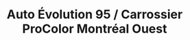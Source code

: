 ---
title: "Auto Évolution 95 / Carrossier ProColor Montréal Ouest"
url: /montreal-ouest/auto-evolution-95-carrossier-procolor-montreal-ouest/
shop: car repair
---
